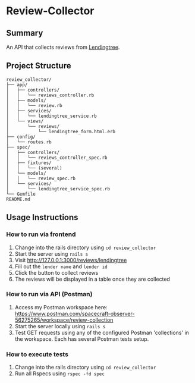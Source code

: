 # Review-Collector

## Summary
An API that collects reviews from [Lendingtree](https://www.lendingtree.com/reviews).

## Project Structure
```
review_collector/
├── app/
│   ├── controllers/
│   │   └── reviews_controller.rb
│   ├── models/
│   │   └── review.rb
│   ├── services/
│   │   └── lendingtree_service.rb
│   └── views/
│       └── reviews/
│           └── lendingtree_form.html.erb
├── config/
│   └── routes.rb
├── spec/
│   ├── controllers/
│   │   └── reviews_controller_spec.rb
│   ├── fixtures/
│   │   └── (several)
│   └── models/
│   │   └── review_spec.rb
│   └── services/
│       └── lendingtree_service_spec.rb
└── Gemfile
README.md
```

## Usage Instructions
### How to run via frontend
1. Change into the rails directory using `cd review_collector`
2. Start the server using `rails s`
3. Visit http://127.0.0.1:3000/reviews/lendingtree
4. Fill out the `lender name` and `lender id`
5. Click the button to collect reviews
6. The reviews will be displayed in a table once they are collected

### How to run via API (Postman)
1. Access my Postman workspace here: https://www.postman.com/spacecraft-observer-56275265/workspace/review-collection
2. Start the server locally using `rails s`
3. Test GET requests using any of the configured Postman 'collections' in the workspace. Each has several Postman tests setup.

### How to execute tests
1. Change into the rails directory using `cd review_collector`
2. Run all Rspecs using `rspec -fd spec`
